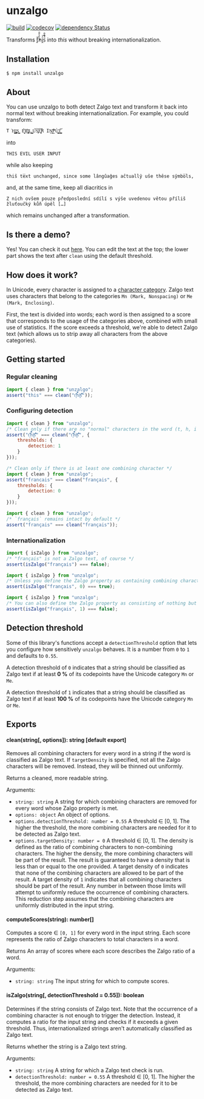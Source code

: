 # unzalgo

[![build](https://github.com/kdex/unzalgo/workflows/build/badge.svg)](https://github.com/kdex/unzalgo/actions)
[![codecov](https://codecov.io/gh/kdex/unzalgo/branch/master/graph/badge.svg)](https://codecov.io/gh/kdex/unzalgo)
[![dependency Status](https://img.shields.io/david/kdex/unzalgo.svg)](https://david-dm.org/kdex/unzalgo)

Transforms ť͈̓̆h̏̔̐̑ì̭ͯ͞s̈́̄̑͋ into *this* without breaking internationalization.

## Installation
```bash
$ npm install unzalgo
```
## About
You can use unzalgo to both detect Zalgo text and transform it back into normal text without breaking internationalization. For example, you could transform:
```
T͘H͈̩̬̺̩̭͇I͏̼̪͚̪͚S͇̬̺ ́E̬̬͈̮̻̕V҉̙I̧͖̜̹̩̞̱L͇͍̝ ̺̮̟̙̘͎U͝S̞̫̞͝E͚̘͝R IṊ͍̬͞P̫Ù̹̳̝͓̙̙T̜͕̺̺̳̘͝
```
into
```
THIS EVIL USER INPUT
```
while also keeping
```
thiŝ te̅xt unchanged, since some lângûaĝes aĉtuallŷ uŝe thêse sŷmbo̅ls,
```
and, at the same time, keep all diacritics in
```
Z nich ovšem pouze předposlední sdílí s výše uvedenou větou příliš žluťoučký kůň úpěl […]
```
which remains unchanged after a transformation.

## Is there a demo?
Yes! You can check it out [here](https://github.kdex.de/unzalgo/). You can edit the text at the top; the lower part shows the text after `clean` using the default threshold.

## How does it work?
In Unicode, every character is assigned to a [character category](http://www.unicode.org/reports/tr49/Categories.txt). Zalgo text uses characters that belong to the categories `Mn (Mark, Nonspacing)` or `Me (Mark, Enclosing)`.

First, the text is divided into words; each word is then assigned to a score that corresponds to the usage of the categories above, combined with small use of statistics. If the score exceeds a threshold, we're able to detect Zalgo text (which allows us to strip away all characters from the above categories).

## Getting started
### Regular cleaning
```js
import { clean } from "unzalgo";
assert("this" === clean("ť͈̓̆h̏̔̐̑ì̭ͯ͞s̈́̄̑͋"));
```
### Configuring detection
```js
import { clean } from "unzalgo";
/* Clean only if there are no "normal" characters in the word (t, h, i and s are "normal") */
assert("ť͈̓̆h̏̔̐̑ì̭ͯ͞s̈́̄̑͋" === clean("ť͈̓̆h̏̔̐̑ì̭ͯ͞s̈́̄̑͋", {
	thresholds: {
		detection: 1
	}
}));
```
```js
/* Clean only if there is at least one combining character */
import { clean } from "unzalgo";
assert("francais" === clean("français", {
	thresholds: {
		detection: 0
	}
}));
```
```js
import { clean } from "unzalgo";
/* `français` remains intact by default */
assert("français" === clean("français"));
```
### Internationalization
```js
import { isZalgo } from "unzalgo";
/* "français" is not a Zalgo text, of course */
assert(isZalgo("français") === false);
```
```js
import { isZalgo } from "unzalgo";
/* Unless you define the Zalgo property as containing combining characters */
assert(isZalgo("français", 0) === true);
```
```js
import { isZalgo } from "unzalgo";
/* You can also define the Zalgo property as consisting of nothing but combining characters */
assert(isZalgo("français", 1) === false);
```
## Detection threshold
Some of this library's functions accept a `detectionThreshold` option that lets you configure how sensitively `unzalgo` behaves. It is a number from `0` to `1` and defaults to `0.55`.

A detection threshold of `0` indicates that a string should be classified as Zalgo text if at least **0 %** of its codepoints have the Unicode category `Mn` or `Me`.

A detection threshold of `1` indicates that a string should be classified as Zalgo text if at least **100 %** of its codepoints have the Unicode category `Mn` or `Me`.

## Exports
#### clean(string[, options]): string [default export]
Removes all combining characters for every word in a string if the word is classified as Zalgo text.
If `targetDensity` is specified, not all the Zalgo characters will be removed. Instead, they will be thinned out uniformly.

Returns a cleaned, more readable string.

Arguments:
- `string: string`
A string for which combining characters are removed for every word whose Zalgo property is met.
- `options: object`
An object of options.
- `options.detectionThreshold: number = 0.55`
A threshold ∈ [0, 1]. The higher the threshold, the more combining characters are needed for it to be detected as Zalgo text.
- `options.targetDensity: number = 0`
A threshold ∈ [0, 1]. The density is defined as the ratio of combining characters to non-combining characters. The higher the density, the more combining characters will be part of the result. The result is guaranteed to have a density that is less than or equal to the one provided. A target density of `0` indicates that none of the combining characters are allowed to be part of the result. A target density of `1` indicates that all combining characters should be part of the result. Any number in between those limits will attempt to uniformly reduce the occurrence of combining characters. This reduction step assumes that the combining characters are uniformly distributed in the input string.
#### computeScores(string): number[]
Computes a score ∈ `[0, 1]` for every word in the input string. Each score represents the ratio of Zalgo characters to total characters in a word.

Returns An array of scores where each score describes the Zalgo ratio of a word.

Arguments:
- `string: string`
The input string for which to compute scores.
#### isZalgo(string[, detectionThreshold = 0.55]): boolean
Determines if the string consists of Zalgo text. Note that the occurrence of a combining character is not enough to trigger the detection. Instead, it computes a ratio for the input string and checks if it exceeds a given threshold. Thus, internationalized strings aren't automatically classified as Zalgo text.

Returns whether the string is a Zalgo text string.

Arguments:

- `string: string`
A string for which a Zalgo text check is run.
- `detectionThreshold: number = 0.55`
A threshold ∈ [0, 1]. The higher the threshold, the more combining characters are needed for it to be detected as Zalgo text.